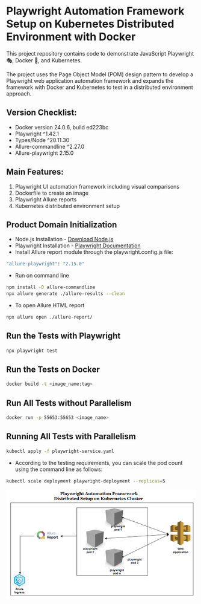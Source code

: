 # Playwright Automation Framework Setup on Kubernetes Distributed Environment with Docker

This project repository contains code to demonstrate JavaScript Playwright 🎭, Docker 🐋, and Kubernetes.

The project uses the Page Object Model (POM) design pattern to develop a Playwright web application automation framework and expands the framework with Docker and Kubernetes to test in a distributed environment approach.

## Version Checklist:
  * Docker version 24.0.6, build ed223bc
  * Playwright ^1.42.1
  * Types/Node ^20.11.30
  * Allure-commandline ^2.27.0
  * Allure-playwright 2.15.0

## Main Features:

1. Playwright UI automation framework including visual comparisons
2. Dockerfile to create an image
3. Playwright Allure reports
4. Kubernetes distributed environment setup

## Product Domain Initialization

* Node.js Installation - [Download Node.js](https://nodejs.org/en/download)
* Playwright Installation - [Playwright Documentation](https://playwright.dev/docs/intro)
* Install Allure report module through the playwright.config.js file:

```bash
"allure-playwright": "2.15.0"
```
- Run on command line
```bash
npm install -D allure-commandline
npx allure generate ./allure-results --clean
```
- To open Allure HTML report
```bash
npx allure open ./allure-report/
```

## Run the Tests with Playwright

```bash
npx playwright test
```

## Run the Tests on Docker

```bash
docker build -t <image_name:tag>
```

## Run All Tests without Parallelism

```bash
docker run -p 55653:55653 <image_name>
```

## Running All Tests with Parallelism

```bash
kubectl apply -f playwright-service.yaml
```

* According to the testing requirements, you can scale the pod count using the command line as follows:

```bash
kubectl scale deployment playwright-deployment --replicas=5
```

![Logo](https://github.com/vikum1407/vehiclewebapp-automation-framework/blob/master/playwright-auto-framework.PNG)
